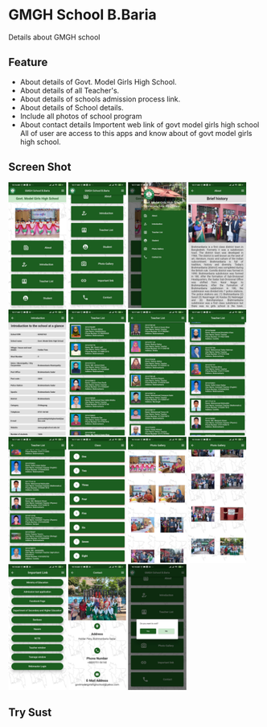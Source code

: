 # GMGH School B.Baria

Details about GMGH school

## Feature

- About details of Govt. Model Girls High School.
- About details of all Teacher's.
- About details of schools admission process link.
- About details of School details.
- Include all photos of school program
- About contact details
Importent web link of govt model girls high school
All of user are access to this apps and know about of govt model girls high school.

## Screen Shot

<img src="assets/images/S1.jpeg" height="250"> 
<img src="assets/images/S2.jpeg" height="250">
<img src="assets/images/S3.jpeg" height="250">
<img src="assets/images/S4.jpeg" height="250">
<img src="assets/images/S5.jpeg" height="250">
<img src="assets/images/S6.jpeg" height="250"> 
<img src="assets/images/S7.jpeg" height="250">
<img src="assets/images/S8.jpeg" height="250">
<img src="assets/images/S9.jpeg" height="250">
<img src="assets/images/S10.jpeg" height="250">
<img src="assets/images/S11.jpeg" height="250">
<img src="assets/images/S12.jpeg" height="250">
<img src="assets/images/S13.jpeg" height="250">
<img src="assets/images/S14.jpeg" height="250">
<img src="assets/images/S15.jpeg" height="250">

## Try Sust